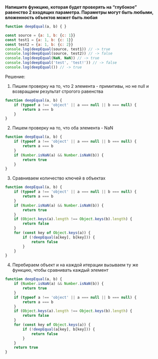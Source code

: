**Напишите функцию, которая будет проверять на “глубокое” равенство 2 входящих параметра. Параметры могут быть любыми, вложенность объектов может быть любая**

```javascript
function deepEqual(a, b) { }

const source = {a: 1, b: {c: 1}}
const test1 = {a: 1, b: {c: 1}}
const test2 = {a: 1, b: {c: 2}}
console.log(deepEqual(source, test1)) // -> true
console.log(deepEqual(source, test2)) // -> false
console.log(deepEqual(NaN, NaN)) // -> true
console.log(deepEqual('test', 'test!')) // -> false
console.log(deepEqual()) // -> true
```

Решение:
1. Пишем проверку на то, что 2 элемента - примитивы, но не null и возвращаем результат строгого равенства
```javascript
function deepEqual(a, b) {
	if (typeof a !== 'object' || a === null || b === null) {
		return a === b
	}
}
```

2. Пишем проверку на то, что оба элемента - NaN
```javascript
function deepEqual(a, b) {
	if (typeof a !== 'object' || a === null || b === null) {
		return a === b
	}
	if (Number.isNaN(a) && Number.isNaN(b)) {
		return true
	}
}
```

3. Сравниваем количество ключей в объектах
```javascript
function deepEqual(a, b) {
	if (typeof a !== 'object' || a === null || b === null) {
		return a === b
	}
	if (Number.isNaN(a) && Number.isNaN(b)) {
		return true
	}
	if (Object.keys(a).length !== Object.keys(b).length) {
		return false
	}
	for (const key of Object.keys(a)) { 
		if (!deepEqual(a[key], b[key])) { 
			return false 
		} 
	}
}
```

4. Перебираем объект и на каждой итерации вызываем ту же функцию, чтобы сравнивать каждый элемент
```javascript
function deepEqual(a, b) {
	if (Number.isNaN(a) && Number.isNaN(b)) {
		return true
	}
	if (typeof a !== 'object' || a === null || b === null) {
		return a === b
	}
	if (Object.keys(a).length !== Object.keys(b).length) {
		return false
	}
	for (const key of Object.keys(a)) {
		if (!deepEqual(a[key], b[key])) {
			return false
		}
	}
	return true
}
```